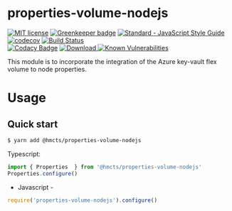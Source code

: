 # properties-volume-nodejs
[![MIT license](http://img.shields.io/badge/license-MIT-brightgreen.svg)](http://opensource.org/licenses/MIT)
[![Greenkeeper badge](https://badges.greenkeeper.io/hmcts/properties-volume-nodejs.svg)](https://greenkeeper.io/)
[![Standard - JavaScript Style Guide](https://img.shields.io/badge/code%20style-standard-brightgreen.svg)](http://standardjs.com/)
[![codecov](https://codecov.io/gh/hmcts/properties-volume-nodejs/branch/master/graph/badge.svg)](https://codecov.io/gh/hmcts/properties-volume-nodejs)
[![Build Status](https://travis-ci.com/hmcts/properties-volume-nodejs.svg?branch=master)](https://travis-ci.com/hmcts/properties-volume-nodejs.svg?branch=master)  
[![Codacy Badge](https://api.codacy.com/project/badge/Grade/e9272daf4b714e4f95280916e763b6b2)](https://www.codacy.com/app/HMCTS/properties-volume-nodejs)
[ ![Download](https://api.bintray.com/packages/hmcts/hmcts-maven/properties-volume-nodejs/images/download.svg) ](https://bintray.com/hmcts/hmcts-maven/properties-volume-nodejs/_latestVersion)
[![Known Vulnerabilities](https://snyk.io/test/github/hmcts/properties-volume-nodejs/badge.svg)](https://snyk.io/test/github/hmcts/properties-volume-nodejs)


This module is to incorporate the integration of the Azure key-vault flex volume to node properties.


# Usage

## Quick start
```bash
$ yarn add @hmcts/properties-volume-nodejs
```

Typescript:
```ts
import { Properties  } from '@hmcts/properties-volume-nodejs'
Properties.configure()
```

- Javascript -

```js
require('properties-volume-nodejs').configure()
```
